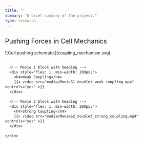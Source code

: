 ```yaml
---
title: ""
summary: "A brief summary of the project."
type: research
---
```

<!-- <h2 style="font-weight: normal">Background</h2>
Over the course of the last two decades, it became progressively clear that physical, i.e.
mechanical forces play a major role in cellular decision making and aid in regulating important
physiological processes like tissue growth and morphogenesis. To actively generate forces, cells
use a highly complex and self-organized contractile structure called the actin cytoskeleton which
allows them to explore the mechanical and geometric properties of their environment through cell-
matrix and cell-cell adhesions. These informations are then fed back to the cell, and evaluated by
means of chemical signals a process which is known as mechanotransduction. Although research
has yielded many new insights in recent years it is still puzzling how cells integrate information
from their environment into their decision-making process. Therefore, it is important to study how
cells generate forces, how the internal molecular machinery regulates them, and how these forces
transmit information in multicellular systems to understand processes such as development,
organogenesis, homeostasis or diseases like cancer. -->

### <h2 style="font-weight: normal">Pushing Forces in Cell Mechanics</h2>
<div style="display: flex; flex-wrap: wrap; gap: 1rem; align-items: flex-start;">

  <!-- Image block -->
  <div style="flex: 1; min-width: 200px;">
    ![Cell pushing schematic](coupling_mechanism.svg)
  </div>

  <!-- Movies block -->
  <div style="flex: 2; min-width: 300px;">
    <div style="display: flex; flex-wrap: wrap; gap: 1rem;">

      <!-- Movie 1 block with heading -->
      <div style="flex: 1; min-width: 200px;">
        <h4>Weak Coupling</h4>
        {{< video src="media/MovieS1_doublet_weak_coupling.mp4" controls="yes" >}}
      </div>

      <!-- Movie 2 block with heading -->
      <div style="flex: 1; min-width: 200px;">
        <h4>Strong Coupling</h4>
        {{< video src="media/MovieS2_doublet_strong_coupling.mp4" controls="yes" >}}
      </div>

    </div>
  </div>

<!-- ![Test](coupling_mechanism.svg)
{{< video src="MovieS1_doublet_weak_coupling.mp4" controls="yes" >}} -->
<!-- {{< video src="MovieS1_doublet_weak_coupling.mp4" controls="yes" >}} -->
<!-- <img src="cell_pushing_matrix.jpg" alt="isolated" width="200"/> -->



<!-- - Lists
- **Bold text**
- *Italic text*
- Images
- 
{{< math >}}
$$
\gamma_{n} = \frac{ \left | \left (\mathbf x_{n} - \mathbf x_{n-1} \right )^T \left [\nabla F (\mathbf x_{n}) - \nabla F (\mathbf x_{n-1}) \right ] \right |}{\left \|\nabla F(\mathbf{x}_{n}) - \nabla F(\mathbf{x}_{n-1}) \right \|^2}
$$
{{< /math >}} -->
<!-- $$
\gamma_{n} = \frac{ \left | \left (\mathbf x_{n} - \mathbf x_{n-1} \right )^T \left [\nabla F (\mathbf x_{n}) - \nabla F (\mathbf x_{n-1}) \right ] \right |}{\left \|\nabla F(\mathbf{x}_{n}) - \nabla F(\mathbf{x}_{n-1}) \right \|^2}
$$ -->
